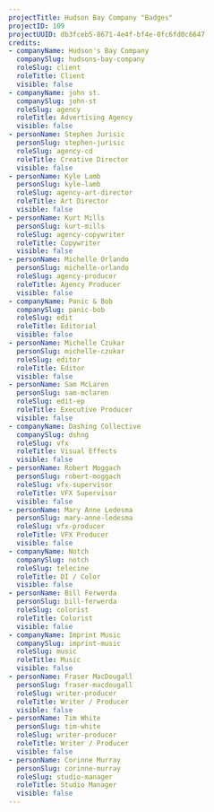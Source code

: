 ```yaml
---
projectTitle: Hudson Bay Company "Badges"
projectID: 109
projectUUID: db3fceb5-8671-4e4f-bf4e-0fc6fd0c6647
credits:
- companyName: Hudson's Bay Company
  companySlug: hudsons-bay-company
  roleSlug: client
  roleTitle: Client
  visible: false
- companyName: john st.
  companySlug: john-st
  roleSlug: agency
  roleTitle: Advertising Agency
  visible: false
- personName: Stephen Jurisic
  personSlug: stephen-jurisic
  roleSlug: agency-cd
  roleTitle: Creative Director
  visible: false
- personName: Kyle Lamb
  personSlug: kyle-lamb
  roleSlug: agency-art-director
  roleTitle: Art Director
  visible: false
- personName: Kurt Mills
  personSlug: kurt-mills
  roleSlug: agency-copywriter
  roleTitle: Copywriter
  visible: false
- personName: Michelle Orlando
  personSlug: michelle-orlando
  roleSlug: agency-producer
  roleTitle: Agency Producer
  visible: false
- companyName: Panic & Bob
  companySlug: panic-bob
  roleSlug: edit
  roleTitle: Editorial
  visible: false
- personName: Michelle Czukar
  personSlug: michelle-czukar
  roleSlug: editor
  roleTitle: Editor
  visible: false
- personName: Sam McLaren
  personSlug: sam-mclaren
  roleSlug: edit-ep
  roleTitle: Executive Producer
  visible: false
- companyName: Dashing Collective
  companySlug: dshng
  roleSlug: vfx
  roleTitle: Visual Effects
  visible: false
- personName: Robert Moggach
  personSlug: robert-moggach
  roleSlug: vfx-supervisor
  roleTitle: VFX Supervisor
  visible: false
- personName: Mary Anne Ledesma
  personSlug: mary-anne-ledesma
  roleSlug: vfx-producer
  roleTitle: VFX Producer
  visible: false
- companyName: Notch
  companySlug: notch
  roleSlug: telecine
  roleTitle: DI / Color
  visible: false
- personName: Bill Ferwerda
  personSlug: bill-ferwerda
  roleSlug: colorist
  roleTitle: Colorist
  visible: false
- companyName: Imprint Music
  companySlug: imprint-music
  roleSlug: music
  roleTitle: Music
  visible: false
- personName: Fraser MacDougall
  personSlug: fraser-macdougall
  roleSlug: writer-producer
  roleTitle: Writer / Producer
  visible: false
- personName: Tim White
  personSlug: tim-white
  roleSlug: writer-producer
  roleTitle: Writer / Producer
  visible: false
- personName: Corinne Murray
  personSlug: corinne-murray
  roleSlug: studio-manager
  roleTitle: Studio Manager
  visible: false
---
```

